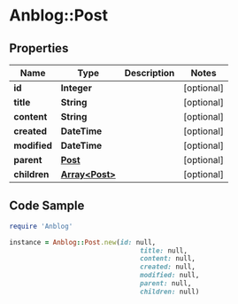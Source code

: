 # Anblog::Post

## Properties

Name | Type | Description | Notes
------------ | ------------- | ------------- | -------------
**id** | **Integer** |  | [optional] 
**title** | **String** |  | [optional] 
**content** | **String** |  | [optional] 
**created** | **DateTime** |  | [optional] 
**modified** | **DateTime** |  | [optional] 
**parent** | [**Post**](Post.md) |  | [optional] 
**children** | [**Array&lt;Post&gt;**](Post.md) |  | [optional] 

## Code Sample

```ruby
require 'Anblog'

instance = Anblog::Post.new(id: null,
                                 title: null,
                                 content: null,
                                 created: null,
                                 modified: null,
                                 parent: null,
                                 children: null)
```


